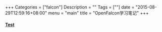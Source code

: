 +++
Categories = ["falcon"]
Description = ""
Tags = [""]
date = "2015-08-29T12:59:16+08:00"
menu = "main"
title = "OpenFalcon学习笔记"
+++

#### [Test](/mycv)
